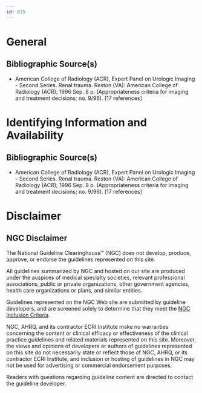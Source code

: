 ```yaml
---
id: 835
---
```


# General

## Bibliographic Source(s)

- American College of Radiology (ACR), Expert Panel on Urologic Imaging - Second Series. Renal trauma. Reston (VA): American College of Radiology (ACR); 1996 Sep. 8 p. (Appropriateness criteria for imaging and treatment decisions; no. 9/96). [17 references]

# Identifying Information and Availability

## Bibliographic Source(s)

- American College of Radiology (ACR), Expert Panel on Urologic Imaging - Second Series. Renal trauma. Reston (VA): American College of Radiology (ACR); 1996 Sep. 8 p. (Appropriateness criteria for imaging and treatment decisions; no. 9/96). [17 references]

# Disclaimer

## NGC Disclaimer

The National Guideline Clearinghouse™ (NGC) does not develop, produce, approve, or endorse the guidelines represented on this site.

All guidelines summarized by NGC and hosted on our site are produced under the auspices of medical specialty societies, relevant professional associations, public or private organizations, other government agencies, health care organizations or plans, and similar entities.

Guidelines represented on the NGC Web site are submitted by guideline developers, and are screened solely to determine that they meet the [NGC Inclusion Criteria](/help-and-about/summaries/inclusion-criteria).

NGC, AHRQ, and its contractor ECRI Institute make no warranties concerning the content or clinical efficacy or effectiveness of the clinical practice guidelines and related materials represented on this site. Moreover, the views and opinions of developers or authors of guidelines represented on this site do not necessarily state or reflect those of NGC, AHRQ, or its contractor ECRI Institute, and inclusion or hosting of guidelines in NGC may not be used for advertising or commercial endorsement purposes.

Readers with questions regarding guideline content are directed to contact the guideline developer.

